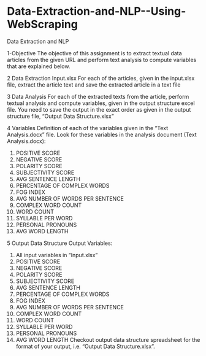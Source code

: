 # Data-Extraction-and-NLP--Using-WebScraping
Data Extraction and NLP

1-Objective
The objective of this assignment is to extract textual data articles from the given URL and perform text analysis to compute variables that are explained below. 


2	Data Extraction
Input.xlsx
For each of the articles, given in the input.xlsx file, extract the article text and save the extracted article in a text file 

3	Data Analysis
For each of the extracted texts from the article, perform textual analysis and compute variables, given in the output structure excel file. You need to save the output in the exact order as given in the output structure file, “Output Data Structure.xlsx”

4	Variables
Definition of each of the variables given in the “Text Analysis.docx” file.
Look for these variables in the analysis document (Text Analysis.docx):
  1.	POSITIVE SCORE
  2.	NEGATIVE SCORE
  3.	POLARITY SCORE
  4.	SUBJECTIVITY SCORE
  5.	AVG SENTENCE LENGTH
  6.	PERCENTAGE OF COMPLEX WORDS
  7.	FOG INDEX
  8.	AVG NUMBER OF WORDS PER SENTENCE
  9.	COMPLEX WORD COUNT
  10.	WORD COUNT
  11.	SYLLABLE PER WORD
  12.	PERSONAL PRONOUNS
  13.	AVG WORD LENGTH
  
  
5	Output Data Structure
Output Variables: 
  1.	All input variables in “Input.xlsx”
  2.	POSITIVE SCORE
  3.	NEGATIVE SCORE
  4.	POLARITY SCORE
  5.	SUBJECTIVITY SCORE
  6.	AVG SENTENCE LENGTH
  7.	PERCENTAGE OF COMPLEX WORDS
  8.	FOG INDEX
  9.	AVG NUMBER OF WORDS PER SENTENCE
  10.	COMPLEX WORD COUNT
  11.	WORD COUNT
  12.	SYLLABLE PER WORD
  13.	PERSONAL PRONOUNS
  14.	AVG WORD LENGTH
  Checkout output data structure spreadsheet for the format of your output, i.e. “Output Data Structure.xlsx”.


